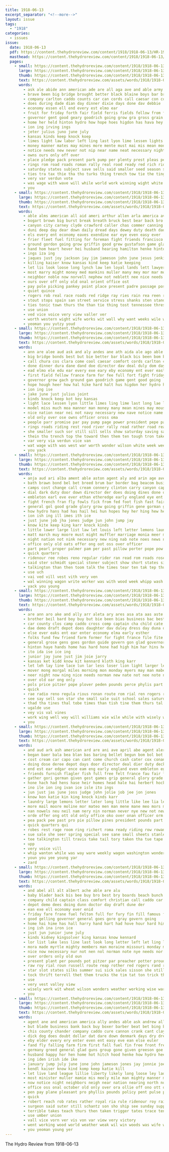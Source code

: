 ```yaml
---
title: 1918-06-13
excerpt_separator: "<!--more-->"
layout: issue
tags:
  - "1918"
categories:
  - issues
issue:
  date: 1918-06-13
  pdf: https://content.thehydroreview.com/content/1918/1918-06-13/HR-1918-06-13.pdf
  masthead: https://content.thehydroreview.com/content/1918/1918-06-13/masthead/HR-1918-06-13.jpg
  pages:
    - small: https://content.thehydroreview.com/content/1918/1918-06-13/small/HR-1918-06-13-01.jpg
      large: https://content.thehydroreview.com/content/1918/1918-06-13/large/HR-1918-06-13-01.jpg
      thumb: https://content.thehydroreview.com/content/1918/1918-06-13/thumbnails/HR-1918-06-13-01.jpg
      text: https://content.thehydroreview.com/assets/words/1918/1918-06-13/HR-1918-06-13-01.txt
      words:
        - ask ale abide ann american ade are all aga ave and able army ago
        - brave been big bridge brought better black blaine boys bar bridgeport best branch bay bonds back band but bond buy bet
        - company carlton caddo counts car can cords call caesar con comfort cana cross chip comes candia child city county come cas
        - does during dade dian day dinner dixie days done dav debbie
        - economy essen ell end every est elmo ear
        - fruit for friday forth fair field ferris fields fellow from fight fall france full far farm first fait fort
        - governor gent good geary goodrich going grow gra gross grain
        - home her held hinton hydro how hope hoes higdon has hava hey hin hun hard half henry house hom him had high
        - ion ing irving ings
        - jeter julius juno june july
        - kansas kinds keep knock koep
        - limes light law labor left ling last lyon lime lessen lights lem loan long
        - money manner mates may mines more mente must mai mis mean model mor many miles man morn maia missouri made miss manu men
        - notice needs new never not nip near name neat necessary night nen navy now north nation
        - owns ours only off over
        - place pledge pack present park pump per plenty prest pleas people port post pal pro pay par president page
        - rings rom road roads roman rally real rood ready red rich riding river
        - saturday states subject save sells said smaller seed season stand son speak school soul south state sermon stamps sam savini stanberry saving show sis sill sunday stock sey sales shoulder sturdy scott small sisson still shape shade stay say service steel supply shanks sun see she
        - ties tra tax thie tha tho turks thing trench tow tie the ting tar test top them ten take tin tough times than
        - very var verdun vote
        - was wage with wave will while world work winning wight white wilson wat want woodrow week water wish williams west well worth wien way war wonder
        - you
    - small: https://content.thehydroreview.com/content/1918/1918-06-13/small/HR-1918-06-13-02.jpg
      large: https://content.thehydroreview.com/content/1918/1918-06-13/large/HR-1918-06-13-02.jpg
      thumb: https://content.thehydroreview.com/content/1918/1918-06-13/thumbnails/HR-1918-06-13-02.jpg
      text: https://content.thehydroreview.com/assets/words/1918/1918-06-13/HR-1918-06-13-02.txt
      words:
        - able alms american all aid ameri arthur allen arla america ave alling ake and ausland ain ago adams age are ask arms
        - bogart brown big burst break breath bruck best bear back bro baptist bring burkhalter bers bis been bump bradley boys both ban but born bill buy bank bay brothers bas bere brue blackwell blatter blood bede better bond borders business beulah
        - canyon city carney clyde crawford caller chas commer canning cope cases cost court card citizen church company christ cannon cam council ceo camp class consul call can comes come christian came cant count cherish cha choice car cherry
        - duni deep day dear down daily dread days dewey duty death daughter davenport darby das desire depot doing
        - els every ent economy eaves exendine ear eye even easy ever
        - frier fleet fuel fitting for foreman fight friends francisco few fee fram friday fine from face fead fellow fairy far first falling frank frost front folks fond fred fell fan file
        - ground gordon going grow griffin good grew gustafson game gladys gift goes guess gaylor general getting grand ger germany german gardner glad grain
        - hand hom heart hever hei husband hearing hamilton henke hinton hile herndon hem host harmon hike hor him health home has hawkins house hatfield heit hercules had half hydro homes her henry heard hair hon
        - ings iza ing
        - jaques just joy jackson jay jim jameson john june jesus jenkins
        - killing kaiser know kansas kind keep katie keeping
        - let lis look loose long lynch law len loyal lands lett lawyer last leaders living left league land lot little life lay like lund list large loy linton
        - most marry might money med mankins muller many mey mor mar mobile more mond made may morning michi man mile marks mean mans monday mankin manila morris meth mighty
        - neighbor noble now norvell nephew not neblett nee nice needs never night name neice news norris north noblett naught new nour
        - ours over off only old onal orient office ost
        - pay pole picking pankey point place present padre passage post peace pry people public police plant punch per poor pence plain pete pleasant president pair price pitzer
        - quiet quince
        - rogers rob real race roads red ridge ray ries rain rea reen reuben reasons roy rocks ried rail ria res ridenour
        - stout stops spain san street service stress shanks sten stands sunday stuff stead sui sir she spring see scott schools setting sale speech sickles stover senator seth sell secret sue sunda sieg serbin save say set saturday supply such sic sales sund son stella stay standard shall short stacy sermon sargent suter states small struck surgeon sun soon swears
        - ties tonic town thurs the than tie thing tost tennessee thresher take ted them thi tin triplett trust taylor tom talk ten taken toe travis times tye treva turn
        - use union
        - ved vice voice very view valler ver
        - worth western wight wife works wit wall why want weeks wile while world web willet word way winter willis well wee week wish words work west war with wisdom will weatherford willie win was
        - yeoman you yutzy youd
    - small: https://content.thehydroreview.com/content/1918/1918-06-13/small/HR-1918-06-13-03.jpg
      large: https://content.thehydroreview.com/content/1918/1918-06-13/large/HR-1918-06-13-03.jpg
      thumb: https://content.thehydroreview.com/content/1918/1918-06-13/thumbnails/HR-1918-06-13-03.jpg
      text: https://content.thehydroreview.com/assets/words/1918/1918-06-13/HR-1918-06-13-03.txt
      words:
        - ann are alee aud ask and aly andes ane ath aida ale ago able all ang auch american ain ally ara aye army
        - big bridge bonds best but bie better bar black bis been bom barnes back boys bot bond bate bas bil bear business brought bay band buy bridgeport
        - call chura cos clara come cool caesar comfort cords carlton child counts chip caddo cha comes county can cross con car catt cas
        - done dinner dura dane dand doe director dav deal duly dom day dixie
        - ead elmo ele edu ear every exe eary eby economy ent ever east
        - first field fellow france farm for fee full fort fight friday forth farmer from fail feek fries far fields fair
        - governor grow gach ground gan goodrich game gent good going
        - hope hough heer how hal hike hard halt hus higdon her hydro hag hun han henry hey him held hinton half hae home hold hons high has
        - ion ing ise
        - jake june just julius joint
        - kinds knock keep kot key kansas
        - light lace lessen lyon little limes ling lime last long lae lights ladin law len loan line let labor left late lar
        - model miss much moa manner man money many mean mines may mouse missouri mam men must miles manu
        - nice nation near nei not navy necessary new nave notice name north needs night nade nea now
        - old only over ose owns officer oross oma
        - people parr promise par pay pump page power president pepe pan pledge pee pla paes park post public present place
        - rings roads riding rest rood river rally read rather road ready rey roman red rede
        - she smaller such sor still sill sells show saturday saving say shanks seid sis schoo sane speak sisson sit sees san see shoulder sturdy strong school sey stand service save space sam subject stock sales sunday shady states state stamps son stay small
        - thein tho trench top the toward then them ten tough tron take than tee thie tra tessa thi times tame tin tax tees test turks towns totter
        - var very via verdun vice van
        - wat wage with was west war worth wonder wilson white week wee wil well world wave will water winning win
        - you yack
    - small: https://content.thehydroreview.com/content/1918/1918-06-13/small/HR-1918-06-13-04.jpg
      large: https://content.thehydroreview.com/content/1918/1918-06-13/large/HR-1918-06-13-04.jpg
      thumb: https://content.thehydroreview.com/content/1918/1918-06-13/thumbnails/HR-1918-06-13-04.jpg
      text: https://content.thehydroreview.com/assets/words/1918/1918-06-13/HR-1918-06-13-04.txt
      words:
        - anja aud ari alba ament able aston agent aly and arin age ave aro arty albi alert army abe all amos aid american are april ares ames
        - bath brawn bond bel bet breed brum bar border bag beacom busi blan bollers bort blizzard broom bowie bureau big broad buy bei bellet bearer bonds band bogin bocks boys box books began barber best bolt boche bank burn black brain bless been brought business bull boy but
        - camps cost change call cream connery clinton carry canyon capa company cold car cedar clays credit clark caddo charles card count cross combs comfort cheer certain con crosswhite county cor candies chi cons capon chin crush city council cash camp canning chair class can cough cases christmas crose
        - dial dark duty door down director der does doing dines done decker day drill december depot dip dul dom dor desir davison dei dag
        - embleton earl eve ever ethan etheredge early england eye ent est economy every erin eral end edgar ence egg ear
        - fight french fran fly fowls fick from fed foot fish fast fair fights france found for freely fort fields full factor fedora feathers falls furnish foresee faure folly famous free fell face field fare felt fruits farm first
        - general gol good grade glory grow going griffin gene gorman grip given german games getting gather gong govern gall guard gave glad
        - how hydro hans had has hail hei hun hopes hey her hing hew hee hari harry hock homes house hed hyde high henry hatfield hope host habit harvest head handle halt hand him husband hought har hot hens
        - ion ish ing ill imes ith ice
        - just june job jha jones judge jun john jump jay
        - know kite keep king karr knock kinds
        - little lower large list law let louis left letter lemons laundry luck live lacy lime last light later lack lates
        - matt march muy moore must might muffler marriage monia meer mon mail more milk money much many mor mark members man miller mer miles may made mane mus murray means mexican men
        - night nation not nink necessary new ning nab note noes news ned need name nery ness names nesbitt nish nol nov needs neck
        - office only old oats offer ong oot oss over officer
        - part pearl proper palmer pam per past pillow porter pope pow power pound phi preble pounds push ping public pring price pay por present pot persons pledge pass peace pro paul pasi
        - quick quarters
        - ridenour ree robes reno regular rider ran read rom roads rosen richert rates road rope run red rin
        - said ster schmidt special stoner subject show short states sion sing seen stamp sum stanley shows standing shorter stable sailors struck sutton sugar sam sanning see shee sul scott string saw staples sheets such strong sae smith sting shoy stouter set state school surgeon start side service sell siers sue sim sleet samuel second she smaller sams sale story salo six stamps seale stove snow sur
        - talkington than then toom talk the times tear ten tak tep thut texas tolle them threat take tam tate taliaferro ting tape thi trom travis tex tift tain thing tra tho tonic tec tooth try trio tor tha trucks thomas taken thousand
        - use uch
        - vai ved vill vest vith very ven
        - wal winning wagon write worker was with wood week whipp wash words wings wage ways world wat while williams will window weight wil wind willan work way washington wary ware worth waste well war white whip
        - yack you young
    - small: https://content.thehydroreview.com/content/1918/1918-06-13/small/HR-1918-06-13-05.jpg
      large: https://content.thehydroreview.com/content/1918/1918-06-13/large/HR-1918-06-13-05.jpg
      thumb: https://content.thehydroreview.com/content/1918/1918-06-13/thumbnails/HR-1918-06-13-05.jpg
      text: https://content.thehydroreview.com/assets/words/1918/1918-06-13/HR-1918-06-13-05.txt
      words:
        - are ann aro ake and ally arr aleta ary ares asa ata aas aste all ator ath ane arnold ana area able
        - brother beil bard boy buy but bie been bias business bac best blakley ben bros bowie bol beach back bryson big board bring bottle barnes buell blader bis brand
        - car county clos camp caddo cross comp captain cha child cate coe cope call city chair can company clapp come cox came comfort caller
        - dae demo draft depot does daughter dav duley dress day duna dollar
        - else ever eaks ent ear enter economy elma early esther
        - folks fund few friend farm former for fight france file fite friday farmer felton fuel fath found fall fay famous from ford fellow
        - general grose gens goes gordon guide govern gon glad governor good
        - hinton haye hands home has hard hone had high him har hins her haver hal hand hea how hae hydro
        - ito ida ise ice ing
        - junior jay june just jim joie jarry
        - kansas ket kidd know kit kennard kloth king karr
        - let leh lay line lace lun lar less loser lion light larger left loss letter little
        - mover mong morgal miles morning mon monday myers may man mabel most made miss many market more mis myrtie men moe mill mise marry mighty
        - neer night now ning nice needs norman new nate not nee note necessary nava
        - over old oar ong only
        - pols price pitzer pope plover peden pounds perce phylis part plage pro par pan power poy public proud punch porter plant present pali
        - quick
        - rae radio reno regula rious ronan route rom rial ren rogers rope red rau roy
        - see say sell son star she small sale suit school sales saturday such street states sei safe straw sand sat study surin sul servi stick selling sumo supply show sor sus style still sich sour straight sunday store suter sister
        - thad tha tines thal tobe times than tish tine them thurs tal thier trom tale tie ton then try the tuttle tea town tom tho truly thi tary throw trucks tee tice tol
        - ugalde use
        - vey vis val vines
        - work wing well way will williams wie wile while with wisely winter war wax was went white works werk wise wheat weekly
        - you
    - small: https://content.thehydroreview.com/content/1918/1918-06-13/small/HR-1918-06-13-06.jpg
      large: https://content.thehydroreview.com/content/1918/1918-06-13/large/HR-1918-06-13-06.jpg
      thumb: https://content.thehydroreview.com/content/1918/1918-06-13/thumbnails/HR-1918-06-13-06.jpg
      text: https://content.thehydroreview.com/assets/words/1918/1918-06-13/HR-1918-06-13-06.txt
      words:
        - and aud ark ash american ard are ani ave april abe agent alert army ames amos ang all astone alva amber albert ana amen amer able ary
        - began baer bala bea blan bas baring bellet begun bom bol bot bull boy barber bank brooks bring bureau busi big black boleen brain bir bearer been baga bel bitz bonds boys beacom beem baines bag bet bowie brawn band better bath business books but bate bless bis best buy bright bayard burn blackwell
        - cost cream car capo can cant come church cash cater cox conan card care city cross clark change cee candi clan camp class county cole caddo cedar charles comfort crush camps commer cording came conn cece catton cold candies crosswhite chess carry chin canyon con council cheer christmas connery canning cat carl
        - doing dose deree depot days door director deal dier duty decker delay dark domes don dear dune down deen done dev day ding
        - end est ear edgar ence eam eng early england even embleton egg economy every earl ena eve ever ead eis
        - friends furnish flagler fish full free felt france fau fair found farm fil field figg fine file foot fies fight fed fell feathers fields fort far for former fie foe fights factor french fon flor from foresee
        - gather gori german given gest games grip general glory grade good grow guard govern gave getting going
        - hone hach had hens hase heir homes head hale hai herbert hock hen har hail host hed hatfield home harvest hought heineman hun hin him how hild has hata hot hydro hand hoody house henry her high hie half husband hon
        - ino ile ion ing ivan ice isle ito ings
        - jun just jas june joss judge john jolie job jee jon jones
        - know kon katie kin king knock kinds karr
        - laundry large lemons letter later long little like lee lia less leyes leer lack limb lad lan lower law lit luck light lacy love loft los lies list let last lion
        - more mail moore moline mor mateo men man mene mane meo mors much many members morgan moro monia milk mer might matter mine milter mark money must march manner made market mond mye mam means marriage may mba mile mead
        - nan nowels neu neil nam nery nin norman never nye new not news neck noes night ning now needs noey nation nea nol
        - orde offer ong ott old only office oko over onan officer orm ola ore
        - pea pack pee past pro pie pillow pines president pounds part pound pany paul point public price peace piers pate proper pat preble pope paper page push por pose pind pay porter per pera palmer power pata
        - quick quarters qui
        - robes rest rage room ring richert roma ready riding row rowan rope run rates rom ralph rider regular roar records russel registe reading reef rina rough ravis ridenour read reno rene rigg red rod reason
        - sue sale she seer spring special see sane small sheets stanley states school sali stamps stan staples sol stouter sites sible sala sur schmidt state seen sir son siena set sick subject sary sewing start suit stoner short stand side sip sten string struck said shorten sailor sam stove servi save show sho stamp six second saw scott sha service sales sams sat shows strong saturday sugar saving such sack
        - tee talkington till travis take tail tory taken tha tue tape them throw tooth then tary times threat tom tren tex ting try thomas ten thea than tho the trucks truly tears talk tami trom ton tie tas texas thousand tor tolle
        - upp
        - very voice vill
        - whip wanton while was way ware weekly wagon washington wonder wall weight war wey worker wily world winning wert wings with west win window woods worth williams work will well why walls wind wil wei wood words week write weit wos willis ways
        - youn you yee young yar
        - zard
    - small: https://content.thehydroreview.com/content/1918/1918-06-13/small/HR-1918-06-13-07.jpg
      large: https://content.thehydroreview.com/content/1918/1918-06-13/large/HR-1918-06-13-07.jpg
      thumb: https://content.thehydroreview.com/content/1918/1918-06-13/thumbnails/HR-1918-06-13-07.jpg
      text: https://content.thehydroreview.com/assets/words/1918/1918-06-13/HR-1918-06-13-07.txt
      words:
        - and abel all alt albert ache able are alu
        - baby blader back bis bee buy bro best bry boards beach bunch big brother business belter bring bryson buell bros bottle been bore but boy
        - company child captain class comfort christian call caddo car care county cold camp cas cross card capaci crose city cox collins came
        - depot demo dees doing dunn doctor day draft dune der
        - ean exe ell economy ever enid
        - friday fare frane fuel felton full for fury fin fill famous fea friend few farm fine from friends fellows found fulle fails ford floyd farmer fellow
        - good gelling governor general goes gore gray govern going
        - home hai hime has hall harry hand hart had hove hour hard him height haq hydro high hie hain half her
        - ing ish ina iron ice
        - just jun junior june july
        - kinds kidney kingsolver king kansas know kennard
        - lor list lake less line last look long letter left let ling lis large lay lown land larger light little
        - mora made myrtle mighty members man moraine missouri monday money morning miss mill may miles mier mith men myers morgan market many more most mer
        - nice now necessary nur not nen nol norman note nye needs nor night
        - over orders only old oun
        - present plant per pounds pot pitzer par preacher potter proud pow phylis power pick public part palin
        - raw roy rial roun russell route reap rother red rogers rand regular ren race reno richert rey rin
        - star slot states silks summer sui sick sales sisson she still stick sewing say sery smith school street style suter small session sat such sale service supply saturday straight safe sell silk sone set sano shirts selling store see state solek
        - tock thrift terrell thet them trucks the tim tat ton trick throw taken tee top tall tut traw truly than travis tom then trip trial
        - use
        - very vest valley view
        - wisely work wit wheat wilson wonders weather working wise war week will water wil winter with winfield well wine while warm williams wood was wife
        - you
    - small: https://content.thehydroreview.com/content/1918/1918-06-13/small/HR-1918-06-13-08.jpg
      large: https://content.thehydroreview.com/content/1918/1918-06-13/large/HR-1918-06-13-08.jpg
      thumb: https://content.thehydroreview.com/content/1918/1918-06-13/thumbnails/HR-1918-06-13-08.jpg
      text: https://content.thehydroreview.com/assets/words/1918/1918-06-13/HR-1918-06-13-08.txt
      words:
        - agent ane and american america ally andes able ask andrew all aus als allen argentina aud are august ago ada
        - but blade business bank back buy boxer barber beat bet bing bailey blanks boy bradley baron bill bas bors blackwell bud browning beg bond bura box busi bork best brought better bordeaux buyers bro bot buns bune break baker brown blood been bloom
        - chis county chander company caddo cure cannon crank cant clay city cause come class clarence coco chap credit cumber china cha clyde captain cation church car clas cosner can condit cheap certain colony comes
        - dick dog does doubt dollar dat dare down denmark days dry dread doing dust david day daughter dock
        - eby elder every ery enter even ent easy eve ean else euler
        - fand fly falling farm firm first fall fuel fin free front freed far fire face former for fair from few fee fer fron frederick fields france fight fed
        - germany greed general glad guns group gone given greeson goe green gun gordon goes gave grain going guthrie good ger german govern gers
        - husband happy hor hen home hot hitch hood henke how hydro hee hand howard hinton hair hea house had hatfield heard hide hold hes hoffman has hose hough henry her heger hazel
        - ing iden irish ide ike
        - january jump july june jone john jameson jones jay jonnie joe just javed jing jai
        - kendl kaiser know kind komp keep katie kill
        - let live land league lillie liberty likely long loose ley lady louis lis look lake lions law lever left lead less last like lucian lon leaders line lin lands learn ler letter lor little
        - most minister muller mamie mis meely mile man mighty manner money marvel maxi moc morris mut means miss mankins maud master minus method monday men may mat might mans many mark must made mun matter mol mankin marck matters mine more mean moti mustache much
        - now notice night neighbors neigh near nation nearing north norris need nese noname name nathan ness ning nigh nour nemo nat not noel nephew never nol nor nations new necessary
        - office oss onal october old only over ora ollie off ono ott orlando
        - pen pay plane pleasant pro phyllis pounds policy pent pulse proper phe poles peace polley post private plenty pett present public past pilot paper part per press pass people perfect price pelter pastor prussia president peo pol
        - quick
        - robert reach rob rates rather royal ria rule ridenour roy rail reque rhoad rent red rad ridge real roads rich res rome relation rain rate
        - surgeon said suter still schantz son sho ship see sunday supper such stuff say saving sugar size style solid start sun speech small smith sergeant seem sell sale scott saturday standing standard short suit sea stops special she staples swift shall stamps sieg shelby supply service state save speak selves sermons sank space stock strong saw speed sour
        - terrible takes teach thurs then taken trigger tates trace ten tonic tri thai talk texas tant than toe the tafe tom thousand them tron truly take test tail tell thu tory tal trip ted tommy treat thompson
        - use umber union
        - vall vice vorn ver vis von var view very victory
        - went working wood world weather weak wil win woods was wife wool western wei week west walcott well weeks wine will weatherford work with wheat wire winter why words way worth wroth war
        - you yeoman young yer
---
```


The Hydro Review from 1918-06-13

<!--more-->

